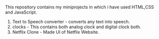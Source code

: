 This repository contains my miniprojects in which i have used HTML,CSS and JavaScript.

1) Text to Speech converter - converts any text into speech.
2) clocks - This contains both analog clock and digital clock both.
3) Netflix Clone - Made UI of Netflix Website.
